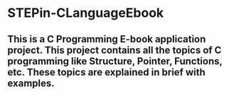 # STEPin-CLanguageEbook
## This is a C Programming E-book application project. This project contains all the topics of C programming like Structure, Pointer, Functions, etc. These topics are explained in brief with examples.  
